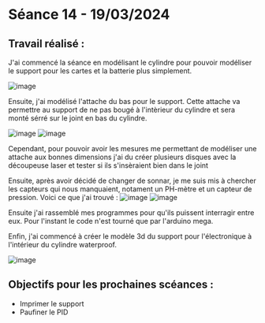 # **Séance 14 - 19/03/2024**
## Travail réalisé :
J'ai commencé la séance en modélisant le cylindre pour pouvoir modéliser le support pour les cartes et la batterie plus simplement. 

![image](https://github.com/TibaudoRomain/ProjetAR/assets/146826729/0e2f3caa-3d31-42ef-bf5e-3c152fc1892e)

Ensuite, j'ai modélisé l'attache du bas pour le support. Cette attache va permettre au support de ne pas bougé à l'intèrieur du cylindre et sera monté sérré sur le joint en bas du cylindre.

![image](https://github.com/TibaudoRomain/ProjetAR/assets/146826729/ec419315-12af-46a1-bb58-d735a8a400c2)
![image](https://github.com/TibaudoRomain/ProjetAR/assets/146826729/a01484d5-bcaf-41e7-b1df-8f0f6738233d)

Cependant, pour pouvoir avoir les mesures me permettant de modéliser une attache aux bonnes dimensions j'ai du créer plusieurs disques avec la découpeuse laser et tester si ils s'insèraient bien dans le joint 

Ensuite, après avoir décidé de changer de sonnar, je me suis mis à chercher les capteurs qui nous manquaient, notament un PH-mètre et un capteur de pression. Voici ce que j'ai trouvé : 
![image](https://github.com/TibaudoRomain/ProjetAR/assets/146826729/be23eef5-491e-4650-b3c3-66c0a1e902da)
![image](https://github.com/TibaudoRomain/ProjetAR/assets/146826729/282c95c1-2152-4044-8b24-29195edf3ec5)

Ensuite j'ai rassemblé mes programmes pour qu'ils puissent interragir entre eux. Pour l'instant le code n'est tourné que par l'arduino mega.

Enfin, j'ai commencé à créer le modèle 3d du support pour l'électronique à l'intérieur du cylindre waterproof.

![image](https://github.com/TibaudoRomain/ProjetAR/assets/146826729/07f3a782-b636-4abf-95e8-c61a083c7c9b)


## Objectifs pour les prochaines scéances :
- Imprimer le support
- Paufiner le PID

